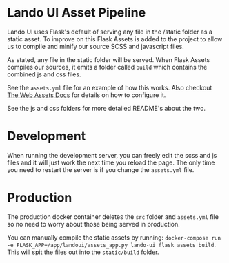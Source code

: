 # Lando UI Asset Pipeline

Lando UI uses Flask's default of serving any file in the /static folder as a
static asset. To improve on this Flask Assets is added to the project to allow
us to compile and minify our source SCSS and javascript files.

As stated, any file in the static folder will be served. When Flask Assets
compiles our sources, it emits a folder called `build` which contains
the combined js and css files.

See the `assets.yml` file for an example of how this works. Also checkout
[The Web Assets Docs](https://webassets.readthedocs.io/en/latest/) for details
on how to configure it.

See the js and css folders for more detailed README's about the two.

# Development

When running the development server, you can freely edit the scss and js files
and it will just work the next time you reload the page. The only time you need
to restart the server is if you change the `assets.yml` file.

# Production

The production docker container deletes the `src` folder and `assets.yml` file
so no need to worry about those being served in production.

You can manually compile the static assets by running:
`docker-compose run -e FLASK_APP=/app/landoui/assets_app.py lando-ui flask assets build`.
This will spit the files out into the `static/build` folder.
